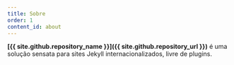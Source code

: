 ```yaml
---
title: Sobre
order: 1
content_id: about
---
```


**[{{ site.github.repository_name }}]({{ site.github.repository_url }})** é uma solução sensata para sites Jekyll internacionalizados, livre de plugins.
